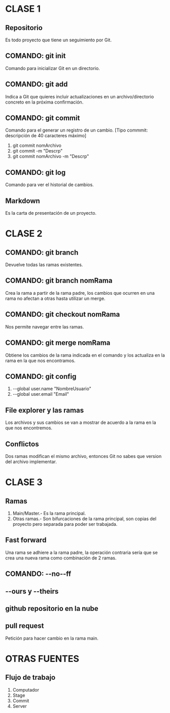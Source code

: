 # CLASE 1
## Repositorio
Es todo proyecto que tiene un seguimiento por Git.
## COMANDO: git init
Comando para inicializar Git en un directorio.
## COMANDO: git add
Indica a Git que quieres incluir actualizaciones en un archivo/directorio concreto en la próxima confirmación.
## COMANDO: git commit
Comando para el generar un registro de un cambio. [Tipo commmit: descripción de 40 caracteres máximo]
1. git commit nomArchivo
2. git commit -m "Descrp"
3. git commit nomArchivo -m "Descrp" 
## COMANDO: git log
Comando para ver el historial de cambios.
## Markdown
Es la carta de presentación de un proyecto.

# CLASE 2
## COMANDO: git branch 
Devuelve todas las ramas existentes.
## COMANDO: git branch nomRama
Crea la rama a partir de la rama padre, los cambios que ocurren en una rama no afectan a otras hasta utilizar un merge.
## COMANDO: git checkout nomRama
Nos permite navegar entre las ramas.
## COMANDO: git merge nomRama
Obtiene los cambios de la rama indicada en el comando y los actualiza en la rama en la que nos encontramos.
## COMANDO: git config
1. --global user.name "NombreUsuario"
2. --global user.email "Email"
## File explorer y las ramas
Los archivos y sus cambios se van a mostrar de acuerdo a la rama en la que nos encontremos.
## Conflictos
Dos ramas modifican el mismo archivo, entonces Git no sabes que version del archivo implementar.

# CLASE 3
## Ramas
1. Main/Master.- Es la rama principal.
2. Otras ramas.- Son bifurcaciones de la rama principal, son copias del proyecto pero separada para poder ser trabajada.

## Fast forward
Una rama se adhiere a la rama padre, la operación contraria sería que se crea una nueva rama como combinación de 2 ramas. 
## COMANDO: --no--ff
## --ours y --theirs
## github repositorio en la nube
## pull request
Petición para hacer cambio en la rama main.

# OTRAS FUENTES
## Flujo de trabajo
1. Computador
2. Stage
3. Commit
4. Server